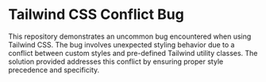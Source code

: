 # Tailwind CSS Conflict Bug

This repository demonstrates an uncommon bug encountered when using Tailwind CSS. The bug involves unexpected styling behavior due to a conflict between custom styles and pre-defined Tailwind utility classes.  The solution provided addresses this conflict by ensuring proper style precedence and specificity.